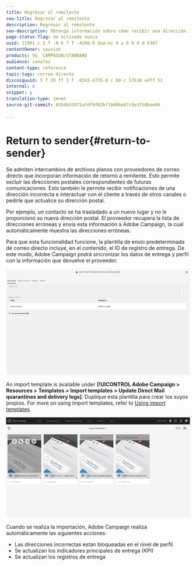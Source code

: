 ```yaml
---
title: Regresar al remitente
seo-title: Regresar al remitente
description: Regresar al remitente
seo-description: Obtenga información sobre cómo recibir una dirección incorrecta y excluirla de futuras comunicaciones.
page-status-flag: no activado nunca
uuid: 11981 c 2 f -0 b 7 f -4166-9 daa-ec 6 a 6 b 4 d 5367
contentOwner: sauviat
products: SG_ CAMPAIGN/STANDARD
audience: canales
content-type: reference
topic-tags: correo directo
discoiquuid: 5 f 20 ff 3 f -8242-4735-8 c 60-c 57610 edff 52
internal: n
snippet: y
translation-type: tm+mt
source-git-commit: 855db33971afdf9f02bf1b00be67c9e3f50bee06

---
```



# Return to sender{#return-to-sender}

Se admiten intercambios de archivos planos con proveedores de correo directo que incorporan información de retorno a remitente. Esto permite excluir las direcciones postales correspondientes de futuras comunicaciones. Esto también le permite recibir notificaciones de una dirección incorrecta e interactuar con el cliente a través de otros canales o pedirle que actualice su dirección postal.

Por ejemplo, un contacto se ha trasladado a un nuevo lugar y no le proporcionó su nueva dirección postal. El proveedor recupera la lista de direcciones erróneas y envía esta información a Adobe Campaign, la cual automáticamente muestra las direcciones erróneas.

Para que esta funcionalidad funcione, la plantilla de envío predeterminada de correo directo incluye, en el contenido, el ID de registro de entrega. De este modo, Adobe Campaign podrá sincronizar los datos de entrega y perfil con la información que devuelve el proveedor.

![](assets/direct_mail_return_sender_1.png)

An import template is available under **[!UICONTROL Adobe Campaign > Resources > Templates > Import templates > Update Direct Mail quarantines and delivery logs]**. Duplique esta plantilla para crear los suyos propios. For more on using import templates, refer to [Using import templates](../../automating/using/defining-import-templates.md).

![](assets/direct_mail_return_sender_2.png)

Cuando se realiza la importación, Adobe Campaign realiza automáticamente las siguientes acciones:

* Las direcciones incorrectas están bloqueadas en el nivel de perfil
* Se actualizan los indicadores principales de entrega (KPI)
* Se actualizan los registros de entrega

